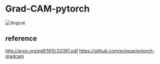 # Grad-CAM-pytorch

![dogcat](./dogcat.png)

## reference
http://arxiv.org/pdf/1610.02391.pdf
https://github.com/eclique/pytorch-gradcam
